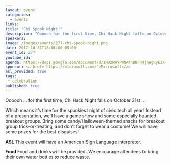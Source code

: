 ```yaml
---
layout: event
categories: 
  - events
links:
title: "Chi Spook Night!"
description: "Oooooh for the first time, Chi Hack Night falls on October 31st! Which means it’s time for the spookiest night of civic tech all year! Instead of a presentation, we'll have a game show and some especially haunted breakout groups. Bring some candy/Halloween-themed snacks for breakout group trick-or-treating, and don't forget to wear a costume! We will have some prizes for the best disguises!"
speakers:
image: /images/events/277-chi-spook-night.png
date: 2017-10-31T18:00:00-05:00
event_id: 277
youtube_id: 
agenda: https://docs.google.com/document/d/1HU2RAYPWNA4nBBFn4jnegRyEzX-16p862gEwNxgBiz4/edit#
sponsor: <a href='https://microsoft.com/'>Microsoft</a>
asl_provided: true
tags: 
 - celebration
published: true
---
```


Oooooh … for the first time, Chi Hack Night falls on October 31st … 

Which means it’s time for the spookiest night of civic tech all year! Instead of a presentation, we'll have a game show and some especially haunted breakout groups. Bring some candy/Halloween-themed snacks for breakout group trick-or-treating, and don't forget to wear a costume! We will have some prizes for the best disguises!

**ASL** This event will have an American Sign Language interpreter.

**Food** Food and drinks will be provided. We encourage attendees to bring their own water bottles to reduce waste.